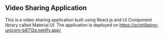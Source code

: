 ## Video Sharing Application

This is a video sharing application built using React.js and UI Component library called Material UI. The application is deployed on https://scintillating-unicorn-b8712e.netlify.app/

